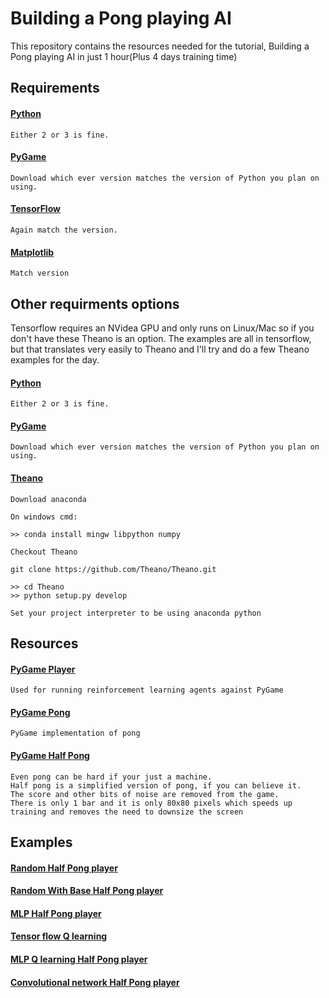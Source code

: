 # Building a Pong playing AI

This repository contains the resources needed for the tutorial, Building a Pong playing AI in just 1 hour(Plus 4 days training time)

## Requirements

#### [Python](https://www.python.org/downloads/)
    Either 2 or 3 is fine.
#### [PyGame](http://www.pygame.org/download.shtml)
    Download which ever version matches the version of Python you plan on using.
#### [TensorFlow](https://www.tensorflow.org/versions/r0.8/get_started/os_setup.html#download-and-setup)
    Again match the version.
#### [Matplotlib](http://matplotlib.org/users/installing.html)
    Match version

## Other requirments options

Tensorflow requires an NVidea GPU and only runs on Linux/Mac so if you don't have these Theano is an option. The examples are all in tensorflow, but that translates very easily to Theano and I'll try and do a few Theano examples for the day.

#### [Python](https://www.python.org/downloads/)
    Either 2 or 3 is fine.
#### [PyGame](http://www.pygame.org/download.shtml)
    Download which ever version matches the version of Python you plan on using.
#### [Theano](http://deeplearning.net/software/theano/install.html)
    Download anaconda
    
    On windows cmd:
    
    >> conda install mingw libpython numpy
    
    Checkout Theano
    
    git clone https://github.com/Theano/Theano.git
    
    >> cd Theano
    >> python setup.py develop
    
    Set your project interpreter to be using anaconda python


## Resources

#### [PyGame Player](https://github.com/DanielSlater/PyGamePlayer/blob/master/pygame_player.py)
    Used for running reinforcement learning agents against PyGame
#### [PyGame Pong](https://github.com/DanielSlater/PyGamePlayer/blob/master/games/pong.py)
    PyGame implementation of pong
#### [PyGame Half Pong](https://github.com/DanielSlater/PyGamePlayer/tree/master/games)
    Even pong can be hard if your just a machine. 
    Half pong is a simplified version of pong, if you can believe it.
    The score and other bits of noise are removed from the game. 
    There is only 1 bar and it is only 80x80 pixels which speeds up training and removes the need to downsize the screen 

## Examples

#### [Random Half Pong player](https://github.com/DanielSlater/PyDataLondon2016/blob/master/examples/1_random_half_pong_player.py)
#### [Random With Base Half Pong player](https://github.com/DanielSlater/PyDataLondon2016/blob/master/examples/2_random_with_base_half_pong_player.py)
#### [MLP Half Pong player](https://github.com/DanielSlater/PyDataLondon2016/blob/master/examples/3_mlp_half_pong_player.py)
#### [Tensor flow Q learning](https://github.com/DanielSlater/PyDataLondon2016/blob/master/examples/4_tensorflow_q_learning.py)
#### [MLP Q learning Half Pong player](https://github.com/DanielSlater/PyDataLondon2016/blob/master/examples/5_mlp_q_learning_half_pong_player.py)
#### [Convolutional network Half Pong player](https://github.com/DanielSlater/PyDataLondon2016/blob/master/examples/6_conv_net_half_pong_player.py)
